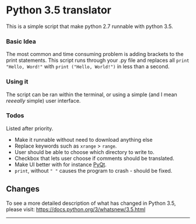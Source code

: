 # Python 3.5 translator
This is a simple script that make python 2.7 runnable with python 3.5.


### Basic Idea
The most common and time consuming problem is adding brackets to the print statements. 
This script runs through your .py file and replaces all ```print "Hello, Word!"``` with ```print ("Hello, World!")``` in less than a second. 

### Using it
The script can be ran within the terminal, or using a simple (and I mean *reeeally* simple) user interface. 


### Todos

Listed after priority.

* Make it runnable without need to download anything else
* Replace keywords such as ```xrange``` > ```range```.
* User should be able to choose which directory to write to.
* Checkbox that lets user choose if comments should be translated. 
* Make UI better with for instance [PyQt](https://en.wikipedia.org/wiki/PyQt). 
* ```print```, without ```" "``` causes the program to crash - should be fixed. 

## Changes
To see a more detailed description of what has changed in Python 3.5, please visit:
https://docs.python.org/3/whatsnew/3.5.html

----------------------
